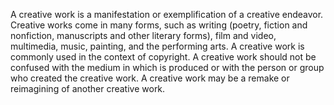 A creative work is a manifestation or exemplification of a creative endeavor. Creative works come in many forms, such as writing (poetry, fiction and nonfiction, manuscripts and other literary forms), film and video, multimedia, music, painting, and the performing arts. A creative work is commonly used in the context of copyright. A creative work should not be confused with the medium in which is produced or with the person or group who created the creative work. A creative work may be a remake or reimagining of another creative work. 
